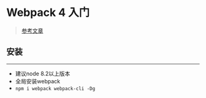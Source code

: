 # Webpack 4 入门
> [参考文章](https://juejin.im/post/5adea0106fb9a07a9d6ff6de?utm_source=gold_browser_extension)

## 安装
---
* 建议node 8.2以上版本
* 全局安装webpack
* `npm i webpack webpack-cli -Dg`